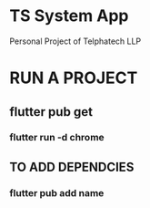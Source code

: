 # TS System App

Personal Project of Telphatech LLP

# RUN A PROJECT

## flutter pub get

### flutter run -d chrome

## TO ADD DEPENDCIES

### flutter pub add name